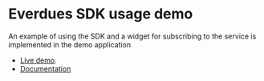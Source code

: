 # Everdues SDK usage demo

An example of using the SDK and a widget for subscribing to the service is implemented in the demo application

- [Live demo](https://demo1.everdues.com/).
- [Documentation](https://wiki.everdues.com/)